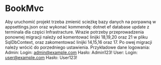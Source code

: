 # BookMvc
Aby uruchomić projekt trzeba zmienić scieżkę bazy danych na porpawną w appsettings.json oraz wykonać kommendę: dotnet ef database update z terminala dla części Infrastracture. Wrazie potrzeby przeprowadzenia ponownej migracji należy od komentować linijki 18,19,20 oraz 21 w pliku SqlDbContext, oraz zakomentować linijki 14,15,16 oraz 17. Po owej migracji należy wrócić do porzedniego ustawienia.
Przykładowe dane logowania:
Admin: Login: admin@example.com Hasło: Admin123!
User: Login: user@example.com Hasło: User123!
